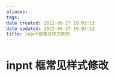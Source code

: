 ```yaml
---
aliases: 
tags: 
date created: 2022-06-27 19:03:13
date updated: 2022-06-27 19:03:13
title: inpnt框常见样式修改
---
```


# inpnt 框常见样式修改
